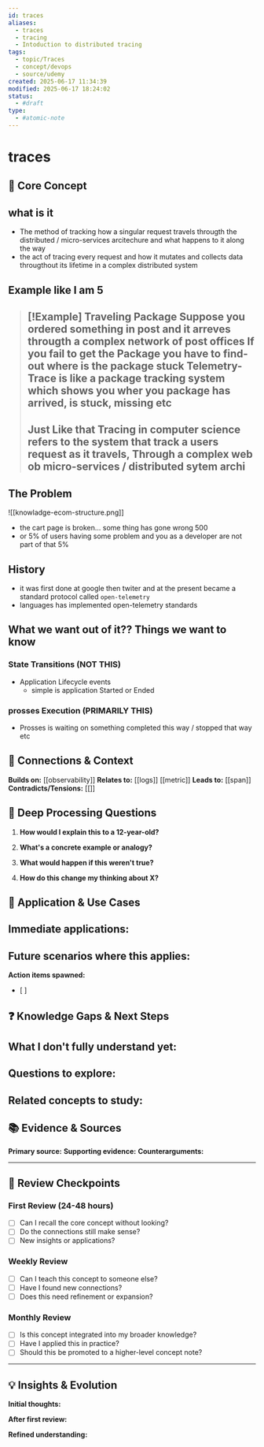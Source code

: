 ```yaml
---
id: traces
aliases:
  - traces
  - tracing
  - Intoduction to distributed tracing
tags:
  - topic/Traces
  - concept/devops
  - source/udemy
created: 2025-06-17 11:34:39
modified: 2025-06-17 18:24:02
status:
  - #draft
type:
  - #atomic-note
---
```


# traces
## 🎯 Core Concept
## what is it
- The method of tracking how a singular request travels througth the distributed / micro-services arcitechure and what happens to it along the way 
- the act of tracing every request and how it mutates and collects data througthout its lifetime in a complex distributed system

## Example like I am 5

> [!Example] Traveling Package
> Suppose you ordered something in post and it arreves througth a complex network of post offices 
> If you fail to get the Package you have to find-out where is the package stuck
> Telemetry-Trace is like a package tracking system which shows you wher you package has arrived, is stuck, missing etc
> ---
> Just Like that Tracing in computer science refers to the system that track a users request as it travels,
> Through a complex web ob micro-services / distributed sytem archi
> ---


## The Problem
![[knowladge-ecom-structure.png]]

- the cart page is broken... some thing has gone wrong 500
- or 5% of users having some problem and you as a developer are not part of that 5%

## History
- it was first done at google then twiter and at the present became a standard protocol called `open-telemetry`
- languages has implemented open-telemetry standards

## What we want out of it?? Things we want to know
### State Transitions (NOT THIS)
- Application Lifecycle events
  * simple is application Started or Ended
### prosses Execution (PRIMARILY THIS)
- Prosses is waiting on something completed this way / stopped that way etc



## 🔗 Connections & Context
**Builds on:** [[observability]] 
**Relates to:** [[logs]] [[metric]] 
**Leads to:** [[span]] 
**Contradicts/Tensions:** [[]] 

## 📝 Deep Processing Questions
1. **How would I explain this to a 12-year-old?**
   
2. **What's a concrete example or analogy?**
   
3. **What would happen if this weren't true?**
   
4. **How do this change my thinking about X?**

## 🔧 Application & Use Cases
**Immediate applications:**
- 

**Future scenarios where this applies:**
- 

**Action items spawned:**
- [ ] 

## ❓ Knowledge Gaps & Next Steps
**What I don't fully understand yet:**
- 

**Questions to explore:**
- 

**Related concepts to study:**
- 

## 📚 Evidence & Sources
**Primary source:** 
**Supporting evidence:** 
**Counterarguments:** 

---

## 🔄 Review Checkpoints

### First Review (24-48 hours)
- [ ] Can I recall the core concept without looking?
- [ ] Do the connections still make sense?
- [ ] New insights or applications?

### Weekly Review
- [ ] Can I teach this concept to someone else?
- [ ] Have I found new connections?
- [ ] Does this need refinement or expansion?

### Monthly Review
- [ ] Is this concept integrated into my broader knowledge?
- [ ] Have I applied this in practice?
- [ ] Should this be promoted to a higher-level concept note?

---

## 💡 Insights & Evolution
**Initial thoughts:** 

**After first review:** 

**Refined understanding:**

